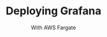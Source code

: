 ---
title: Deploying Grafana
subtitle: With AWS Fargate
link: https://medium.com/@andepaulj/deploying-grafana-with-aws-fargate-f6061cc5e61d
image: posts/deploying-grafana.png
---